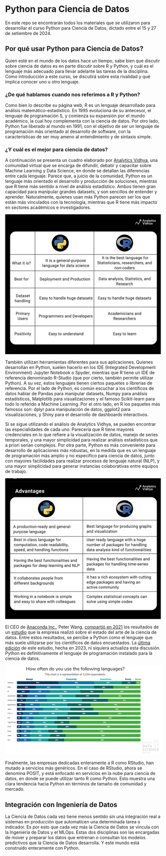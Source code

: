 # Python para Ciencia de Datos

En este repo se encontrarán todos los materiales que se utilizaron para desarrollar el curso Python para Ciencia de Datos, dictado entre el 15 y 27 de setiembre de 2024. 

## Por qué usar Python para Ciencia de Datos?

Quien esté en el mundo de los datos hace un tiempo, sabe bien que discutir sobre ciencia de datos es en parte discutir sobre R y Python, y cuál es el lenguaje más adecuado para llevar adelante las tareas de la disciplina. Como introducción a este curso, se discutirá sobre esta rivalidad y qué implica conocer uno u otro lenguaje.

### ¿De qué hablamos cuando nos referimos a R y Python?

Como bien lo describe su página web, R es un lenguaje desarrollado para análisis matemático-estadístico. En 1995 evoluciona de su antecesor, el lenguaje de programación S, y comienza su expansión por el mundo académico, la cual hoy complementa con la ciencia de datos. Por otro lado, Python fue liberado al mundo en 1991, con el objetivo de ser un lenguaje de programación más orientado al desarrollo de software, con la características de ser muy ameno al entendimiento y de sintaxis simple. 

### ¿Y cuál es el mejor para ciencia de datos?

A continuación se presenta un cuadro elaborado por [Analytics Vidhya](https://www.analyticsvidhya.com/), una comunidad virtual que se encarga de difundir, debatir y capacitar sobre Machine Learning y Data Science, en donde se detallan las diferencias entre cada lenguaje. Parece que, a juicio de la comunidad, Python es un lenguaje más orientado el desarrollo y producción de soluciones, mientras que R tiene más sentido a nivel de análisis estadístico. Ambos tienen gran capacidad para manipular grandes datasets, y son sencillos de entender y aprender. Naturalmente, quienes usan más Python parecen ser los que están más vinculados con la tecnología, mientras que R tiene más impacto en sectores académicos e investigadores.

![alt text](img/av_r_vs_p.png)

También utilizan herramientas diferentes para sus aplicaciones. Quienes desarrollan en Python, suelen hacerlo en los IDE (Integrated Development Environment) Jupyter Notebook o Spyder, mientras que R tiene un IDE de referencia denominado R-Studio (que por cierto, también permite utilizar Python). A su vez, estos lenguajes tienen ciertos paquetes o librerías de referencia. Por el lado de Python, es común escuchar a los científicos de datos hablar de Pandas para manipular datasets, Numpy para análisis estadísticos, Matplotlib para visualizaciones y el famoso Scikit-learn para todo lo referido a Machine Learning. Por el otro lado, en R los paquetes más famosos son: dplyr para manipulación de datos, ggplot2 para visualizaciones, y Shiny para el desarrollo de dashboards interactivos.

Si se sigue utilizando el análisis de Analytics Vidhya, se pueden encontrar las especialidades de cada uno. Parecería que R tiene mayores credenciales en lo que refiere a la visualización de datos, manejo de series temporales, y una mayor simplicidad para realizar análisis estadísticos que a priori serían complejos. Por otra parte, Python es más conveniente para desarrollo de aplicaciones más robustas, en la medida que es un lenguaje de programación más amplio y no específico para ciencia de datos, junto con mayores facilidades para realizar procesos de lenguaje natural (NLP), y una mayor simplicidad para generar instancias colaborativas entre equipos de trabajo.

![alt text](img/av_r_vs_p_2.png)

El CEO de [Anaconda Inc.](https://www.anaconda.com/), Peter Wang, [compartió en 2021](https://x.com/pwang/status/1418246487440601088) los resultados de un [estudio](https://www.anaconda.com/resources/whitepapers/state-of-data-science-2021) que la empresa realizó sobre el estado del arte de la ciencia de datos. Entre estos resultados, se percibe a Python como el lenguaje que más suele utilizarse por los científicos de datos encuestados. La [última edición](https://know.anaconda.com/rs/387-XNW-688/images/Anaconda%202023%20State%20of%20Data%20Science%20Report.pdf?mkt_tok=Mzg3LVhOVy02ODgAAAGTFsuq1Ko053LSQNW3j11LbN6MPLPQHik8O5_huA8SJ0buhkEjZrFSHmoGu3XL8m8-LYxd_W0ohsZqOkI6ex22io3qfhmS-FFRck8sijrosXVM) de este estudio, hecha en 2023, ni siquiera actualiza esta discusión. Python es definitivamente el lenguaje de programación instalado para la ciencia de datos.

![alt text](img/a_report_2021.png)

Finalmente, las empresas dedicadas enteramente a R como RStudio, han mutado a servicios más genéricos. En el caso de RStudio, ahora se denomina POSIT, y está enfocado en servicios en la nube para ciencia de datos, en donde se puede utilizar tanto R como Python. Esto muestra una clara tendencia hacia Python en términos de tamaño de comunidad y mercado.

## Integración con Ingeniería de Datos

La Ciencia de Datos cada vez tiene menos sentido sin una integración real a sistemas en producción que automaticen una determinada tarea o indicador. Es por esto que cada vez más la Ciencia de Datos se vincula con la Ingeniería de Datos y el MLOps. Estas dos disciplinas son las encargadas de mover y preparar los datos que entrenan o consultan los modelos predictivos que la Ciencia de Datos desarrolla. Y este mundo está construido enteramente con Python.